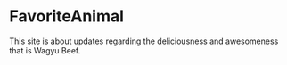 # FavoriteAnimal
This site is about updates regarding the deliciousness and awesomeness that is Wagyu Beef.
